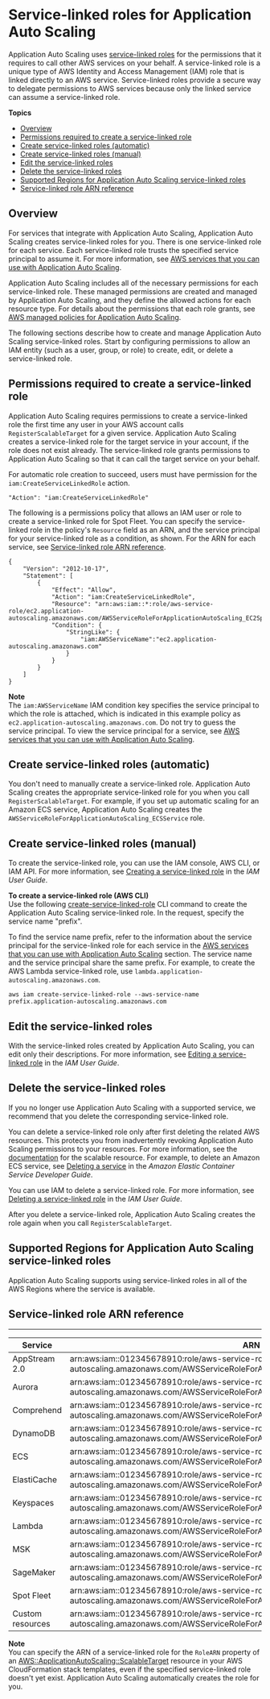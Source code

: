 # Service\-linked roles for Application Auto Scaling<a name="application-auto-scaling-service-linked-roles"></a>

Application Auto Scaling uses [service\-linked roles](https://docs.aws.amazon.com/IAM/latest/UserGuide/using-service-linked-roles.html) for the permissions that it requires to call other AWS services on your behalf\. A service\-linked role is a unique type of AWS Identity and Access Management \(IAM\) role that is linked directly to an AWS service\. Service\-linked roles provide a secure way to delegate permissions to AWS services because only the linked service can assume a service\-linked role\. 

**Topics**
+ [Overview](#application-auto-scaling-role-overview)
+ [Permissions required to create a service\-linked role](#create-service-linked-role-permissions)
+ [Create service\-linked roles \(automatic\)](#create-service-linked-role-automatic)
+ [Create service\-linked roles \(manual\)](#create-service-linked-role-manual)
+ [Edit the service\-linked roles](#edit-service-linked-role)
+ [Delete the service\-linked roles](#delete-service-linked-role)
+ [Supported Regions for Application Auto Scaling service\-linked roles](#slr-regions)
+ [Service\-linked role ARN reference](#specify-service-linked-role)

## Overview<a name="application-auto-scaling-role-overview"></a>

For services that integrate with Application Auto Scaling, Application Auto Scaling creates service\-linked roles for you\. There is one service\-linked role for each service\. Each service\-linked role trusts the specified service principal to assume it\. For more information, see [AWS services that you can use with Application Auto Scaling](integrated-services-list.md)\.

Application Auto Scaling includes all of the necessary permissions for each service\-linked role\. These managed permissions are created and managed by Application Auto Scaling, and they define the allowed actions for each resource type\. For details about the permissions that each role grants, see [AWS managed policies for Application Auto Scaling](security-iam-awsmanpol.md)\.

The following sections describe how to create and manage Application Auto Scaling service\-linked roles\. Start by configuring permissions to allow an IAM entity \(such as a user, group, or role\) to create, edit, or delete a service\-linked role\.

## Permissions required to create a service\-linked role<a name="create-service-linked-role-permissions"></a>

Application Auto Scaling requires permissions to create a service\-linked role the first time any user in your AWS account calls `RegisterScalableTarget` for a given service\. Application Auto Scaling creates a service\-linked role for the target service in your account, if the role does not exist already\. The service\-linked role grants permissions to Application Auto Scaling so that it can call the target service on your behalf\. 

For automatic role creation to succeed, users must have permission for the `iam:CreateServiceLinkedRole` action\.

```
"Action": "iam:CreateServiceLinkedRole"
```

The following is a permissions policy that allows an IAM user or role to create a service\-linked role for Spot Fleet\. You can specify the service\-linked role in the policy's `Resource` field as an ARN, and the service principal for your service\-linked role as a condition, as shown\. For the ARN for each service, see [Service\-linked role ARN reference](#specify-service-linked-role)\.

```
{
    "Version": "2012-10-17",
    "Statement": [
        {
            "Effect": "Allow",
            "Action": "iam:CreateServiceLinkedRole",
            "Resource": "arn:aws:iam::*:role/aws-service-role/ec2.application-autoscaling.amazonaws.com/AWSServiceRoleForApplicationAutoScaling_EC2SpotFleetRequest",
            "Condition": {
                "StringLike": {
                    "iam:AWSServiceName":"ec2.application-autoscaling.amazonaws.com"
                }
            }
        }
    ]
}
```

**Note**  
The `iam:AWSServiceName` IAM condition key specifies the service principal to which the role is attached, which is indicated in this example policy as `ec2.application-autoscaling.amazonaws.com`\. Do not try to guess the service principal\. To view the service principal for a service, see [AWS services that you can use with Application Auto Scaling](integrated-services-list.md)\.

## Create service\-linked roles \(automatic\)<a name="create-service-linked-role-automatic"></a>

You don't need to manually create a service\-linked role\. Application Auto Scaling creates the appropriate service\-linked role for you when you call `RegisterScalableTarget`\. For example, if you set up automatic scaling for an Amazon ECS service, Application Auto Scaling creates the `AWSServiceRoleForApplicationAutoScaling_ECSService` role\.

## Create service\-linked roles \(manual\)<a name="create-service-linked-role-manual"></a>

To create the service\-linked role, you can use the IAM console, AWS CLI, or IAM API\. For more information, see [Creating a service\-linked role](https://docs.aws.amazon.com/IAM/latest/UserGuide/using-service-linked-roles.html#create-service-linked-role) in the *IAM User Guide*\. 

**To create a service\-linked role \(AWS CLI\)**  
Use the following [create\-service\-linked\-role](https://docs.aws.amazon.com/cli/latest/reference/iam/create-service-linked-role.html) CLI command to create the Application Auto Scaling service\-linked role\. In the request, specify the service name "prefix"\. 

To find the service name prefix, refer to the information about the service principal for the service\-linked role for each service in the [AWS services that you can use with Application Auto Scaling](integrated-services-list.md) section\. The service name and the service principal share the same prefix\. For example, to create the AWS Lambda service\-linked role, use `lambda.application-autoscaling.amazonaws.com`\. 

```
aws iam create-service-linked-role --aws-service-name prefix.application-autoscaling.amazonaws.com
```

## Edit the service\-linked roles<a name="edit-service-linked-role"></a>

With the service\-linked roles created by Application Auto Scaling, you can edit only their descriptions\. For more information, see [Editing a service\-linked role](https://docs.aws.amazon.com/IAM/latest/UserGuide/using-service-linked-roles.html#edit-service-linked-role) in the *IAM User Guide*\.

## Delete the service\-linked roles<a name="delete-service-linked-role"></a>

If you no longer use Application Auto Scaling with a supported service, we recommend that you delete the corresponding service\-linked role\. 

You can delete a service\-linked role only after first deleting the related AWS resources\. This protects you from inadvertently revoking Application Auto Scaling permissions to your resources\. For more information, see the [documentation](https://docs.aws.amazon.com/) for the scalable resource\. For example, to delete an Amazon ECS service, see [Deleting a service](https://docs.aws.amazon.com/AmazonECS/latest/developerguide/delete-service.html) in the *Amazon Elastic Container Service Developer Guide*\.

You can use IAM to delete a service\-linked role\. For more information, see [Deleting a service\-linked role](https://docs.aws.amazon.com/IAM/latest/UserGuide/using-service-linked-roles.html#delete-service-linked-role) in the *IAM User Guide*\.

After you delete a service\-linked role, Application Auto Scaling creates the role again when you call `RegisterScalableTarget`\.

## Supported Regions for Application Auto Scaling service\-linked roles<a name="slr-regions"></a>

Application Auto Scaling supports using service\-linked roles in all of the AWS Regions where the service is available\.

## Service\-linked role ARN reference<a name="specify-service-linked-role"></a>


****  

| Service | ARN | 
| --- | --- | 
| AppStream 2\.0 | arn:aws:iam::012345678910:role/aws\-service\-role/appstream\.application\-autoscaling\.amazonaws\.com/AWSServiceRoleForApplicationAutoScaling\_AppStreamFleet | 
| Aurora | arn:aws:iam::012345678910:role/aws\-service\-role/rds\.application\-autoscaling\.amazonaws\.com/AWSServiceRoleForApplicationAutoScaling\_RDSCluster | 
| Comprehend | arn:aws:iam::012345678910:role/aws\-service\-role/comprehend\.application\-autoscaling\.amazonaws\.com/AWSServiceRoleForApplicationAutoScaling\_ComprehendEndpoint | 
| DynamoDB | arn:aws:iam::012345678910:role/aws\-service\-role/dynamodb\.application\-autoscaling\.amazonaws\.com/AWSServiceRoleForApplicationAutoScaling\_DynamoDBTable | 
| ECS | arn:aws:iam::012345678910:role/aws\-service\-role/ecs\.application\-autoscaling\.amazonaws\.com/AWSServiceRoleForApplicationAutoScaling\_ECSService | 
| ElastiCache | arn:aws:iam::012345678910:role/aws\-service\-role/elasticache\.application\-autoscaling\.amazonaws\.com/AWSServiceRoleForApplicationAutoScaling\_ElastiCacheRG | 
| Keyspaces | arn:aws:iam::012345678910:role/aws\-service\-role/cassandra\.application\-autoscaling\.amazonaws\.com/AWSServiceRoleForApplicationAutoScaling\_CassandraTable | 
| Lambda | arn:aws:iam::012345678910:role/aws\-service\-role/lambda\.application\-autoscaling\.amazonaws\.com/AWSServiceRoleForApplicationAutoScaling\_LambdaConcurrency | 
| MSK | arn:aws:iam::012345678910:role/aws\-service\-role/kafka\.application\-autoscaling\.amazonaws\.com/AWSServiceRoleForApplicationAutoScaling\_KafkaCluster | 
| SageMaker | arn:aws:iam::012345678910:role/aws\-service\-role/sagemaker\.application\-autoscaling\.amazonaws\.com/AWSServiceRoleForApplicationAutoScaling\_SageMakerEndpoint | 
| Spot Fleet | arn:aws:iam::012345678910:role/aws\-service\-role/ec2\.application\-autoscaling\.amazonaws\.com/AWSServiceRoleForApplicationAutoScaling\_EC2SpotFleetRequest | 
| Custom resources | arn:aws:iam::012345678910:role/aws\-service\-role/custom\-resource\.application\-autoscaling\.amazonaws\.com/AWSServiceRoleForApplicationAutoScaling\_CustomResource | 

**Note**  
You can specify the ARN of a service\-linked role for the `RoleARN` property of an [AWS::ApplicationAutoScaling::ScalableTarget](https://docs.aws.amazon.com/AWSCloudFormation/latest/UserGuide/aws-resource-applicationautoscaling-scalabletarget.html) resource in your AWS CloudFormation stack templates, even if the specified service\-linked role doesn't yet exist\. Application Auto Scaling automatically creates the role for you\.